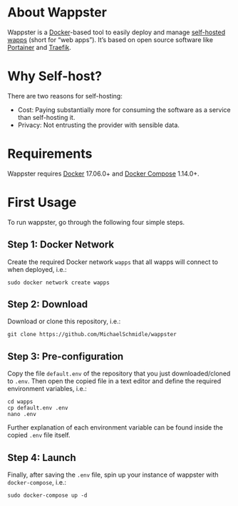 # About Wappster

Wappster is a [Docker](https://www.docker.com/)-based tool to easily deploy and manage [self-hosted wapps](https://github.com/MichaelSchmidle/wapps) (short for “web apps”). It’s based on open source software like [Portainer](https://www.portainer.io/) and [Traefik](https://traefik.io/).

# Why Self-host?

There are two reasons for self-hosting:

* Cost: Paying substantially more for consuming the software as a service than self-hosting it.
* Privacy: Not entrusting the provider with sensible data.

# Requirements

Wappster requires [Docker](https://www.docker.com/) 17.06.0+ and [Docker Compose](https://docs.docker.com/compose/) 1.14.0+.

# First Usage

To run wappster, go through the following four simple steps.

## Step 1: Docker Network

Create the required Docker network ``wapps`` that all wapps will connect to when deployed, i.e.:

```
sudo docker network create wapps
```

## Step 2: Download

Download or clone this repository, i.e.:

```
git clone https://github.com/MichaelSchmidle/wappster
```

## Step 3: Pre-configuration

Copy the file ``default.env`` of the repository that you just downloaded/cloned to ``.env``. Then open the copied file in a text editor and define the required environment variables, i.e.:

```
cd wapps
cp default.env .env
nano .env
```

Further explanation of each environment variable can be found inside the copied ``.env`` file itself.

## Step 4: Launch

Finally, after saving the ``.env`` file, spin up your instance of wappster with ``docker-compose``, i.e.:

```
sudo docker-compose up -d
```
